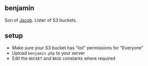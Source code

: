 benjamin
--------

Son of [Jacob](https://github.com/djl/jacob). Lister of S3 buckets.


setup
-----

* Make sure your S3 bucket has "list" permissions for "Everyone"
* Upload `benjamin.php` to your server
* Edit the `BUCKET` and `BASE` constants where required
